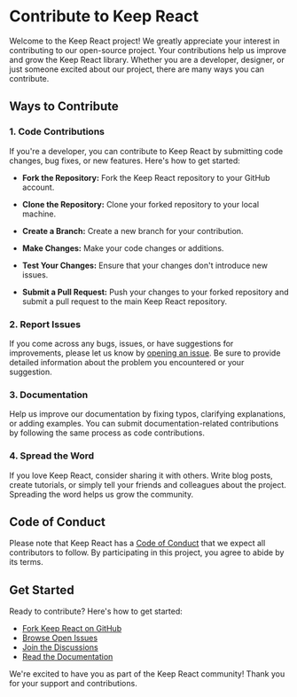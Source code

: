 # Contribute to Keep React

Welcome to the Keep React project! We greatly appreciate your interest in contributing to our open-source project. Your contributions help us improve and grow the Keep React library. Whether you are a developer, designer, or just someone excited about our project, there are many ways you can contribute.

## Ways to Contribute

### 1. Code Contributions

If you're a developer, you can contribute to Keep React by submitting code changes, bug fixes, or new features. Here's how to get started:

- **Fork the Repository:** Fork the Keep React repository to your GitHub account.

- **Clone the Repository:** Clone your forked repository to your local machine.

- **Create a Branch:** Create a new branch for your contribution.

- **Make Changes:** Make your code changes or additions.

- **Test Your Changes:** Ensure that your changes don't introduce new issues.

- **Submit a Pull Request:** Push your changes to your forked repository and submit a pull request to the main Keep React repository.

### 2. Report Issues

If you come across any bugs, issues, or have suggestions for improvements, please let us know by [opening an issue](https://github.com/StaticMania/keep-react/issues). Be sure to provide detailed information about the problem you encountered or your suggestion.

### 3. Documentation

Help us improve our documentation by fixing typos, clarifying explanations, or adding examples. You can submit documentation-related contributions by following the same process as code contributions.

### 4. Spread the Word

If you love Keep React, consider sharing it with others. Write blog posts, create tutorials, or simply tell your friends and colleagues about the project. Spreading the word helps us grow the community.

## Code of Conduct

Please note that Keep React has a [Code of Conduct](CODE_OF_CONDUCT.md) that we expect all contributors to follow. By participating in this project, you agree to abide by its terms.

## Get Started

Ready to contribute? Here's how to get started:

- [Fork Keep React on GitHub](https://github.com/keep-react/keep-react/fork)
- [Browse Open Issues](https://github.com/keep-react/keep-react/issues)
- [Join the Discussions](https://github.com/keep-react/keep-react/discussions)
- [Read the Documentation](https://react.keepdesign.io/docs/introduction)

We're excited to have you as part of the Keep React community! Thank you for your support and contributions.
